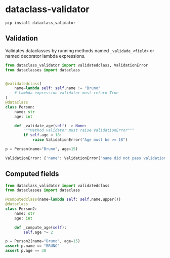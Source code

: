 # dataclass-validator

```
pip install dataclass_validator
```

## Validation

Validates dataclasses by running methods named `_validade_<field>` or
named decorator lambda expressions.


```python
from dataclass_validator import validatedclass, ValidationError
from dataclasses import dataclass


@validatedclass(
    name=lambda self: self.name != "Bruno"
    # Lambda expression validator must return True
)
@dataclass
class Person:
    name: str
    age: int

    def _validate_age(self) -> None:
        """Method validator must raise ValidationError"""
        if self.age < 18:
            raise ValidationError("Age must be >= 18")

p = Person(name="Bruno", age=15)
```
```python
ValidationError: {'name': ValidationError('name did not pass validation.'), 'age': ValidationError('Age must be >= 18')}
```


## Computed fields

```python
from dataclass_validator import validatedclass
from dataclasses import dataclass

@computedclass(name=lambda self: self.name.upper())
@dataclass
class Person2:
    name: str
    age: int

    def _compute_age(self):
        self.age *= 2

p = Person2(name="Bruno", age=15)
assert p.name == "BRUNO"
assert p.age == 30
```
